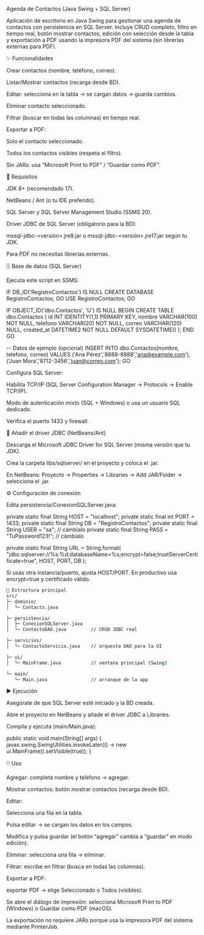 Agenda de Contactos (Java Swing + SQL Server)

Aplicación de escritorio en Java Swing para gestionar una agenda de contactos con persistencia en SQL Server.
Incluye CRUD completo, filtro en tiempo real, botón mostrar contactos, edición con selección desde la tabla y exportación a PDF usando la impresora PDF del sistema (sin librerías externas para PDF).

✨ Funcionalidades

Crear contactos (nombre, teléfono, correo).

Listar/Mostrar contactos (recarga desde BD).

Editar: selecciona en la tabla → se cargan datos → guarda cambios.

Eliminar contacto seleccionado.

Filtrar (buscar en todas las columnas) en tiempo real.

Exportar a PDF:

Solo el contacto seleccionado.

Todos los contactos visibles (respeta el filtro).

Sin JARs: usa “Microsoft Print to PDF” / “Guardar como PDF”.

🧱 Requisitos

JDK 8+ (recomendado 17).

NetBeans / Ant (o tu IDE preferido).

SQL Server y SQL Server Management Studio (SSMS 20).

Driver JDBC de SQL Server (obligatorio para la BD):

mssql-jdbc-<versión>.jre8.jar o mssql-jdbc-<versión>.jre17.jar según tu JDK.

Para PDF no necesitas librerías externas.

🗄️ Base de datos (SQL Server)

Ejecuta este script en SSMS:

IF DB_ID('RegistroContactos') IS NULL
    CREATE DATABASE RegistroContactos;
GO
USE RegistroContactos;
GO

IF OBJECT_ID('dbo.Contactos', 'U') IS NULL
BEGIN
    CREATE TABLE dbo.Contactos (
        id          INT IDENTITY(1,1) PRIMARY KEY,
        nombre      VARCHAR(100) NOT NULL,
        telefono    VARCHAR(20)  NOT NULL,
        correo      VARCHAR(120) NULL,
        created_at  DATETIME2    NOT NULL DEFAULT SYSDATETIME()
    );
END
GO

-- Datos de ejemplo (opcional)
INSERT INTO dbo.Contactos(nombre, telefono, correo)
VALUES ('Ana Pérez','8888-8888','ana@example.com'),
       ('Juan Mora','8712-3456','juan@correo.com');
GO


Configura SQL Server:

Habilita TCP/IP (SQL Server Configuration Manager → Protocols → Enable TCP/IP).

Modo de autenticación mixto (SQL + Windows) o usa un usuario SQL dedicado.

Verifica el puerto 1433 y firewall.

🔌 Añadir el driver JDBC (NetBeans/Ant)

Descarga el Microsoft JDBC Driver for SQL Server (misma versión que tu JDK).

Crea la carpeta libs/sqlserver/ en el proyecto y coloca el .jar.

En NetBeans: Proyecto → Properties → Libraries → Add JAR/Folder → selecciona el .jar.

⚙️ Configuración de conexión

Edita persistencia/ConexionSQLServer.java:

private static final String HOST = "localhost";
private static final int    PORT = 1433;
private static final String DB   = "RegistroContactos";
private static final String USER = "sa";              // cámbialo
private static final String PASS = "TuPassword123!";  // cámbialo

private static final String URL = String.format(
  "jdbc:sqlserver://%s:%d;databaseName=%s;encrypt=false;trustServerCertificate=true",
  HOST, PORT, DB
);


Si usas otra instancia/puerto, ajusta HOST/PORT. En productivo usa encrypt=true y certificado válido.
```bash
🧩 Estructura principal
src/
├─ dominio/
│  └─ Contacto.java

├─ persistencia/
│  ├─ ConexionSQLServer.java
│  └─ ContactoDAO.java         // CRUD JDBC real

├─ servicios/
│  └─ ContactoServicio.java    // orquesta DAO para la UI

├─ ui/
│  └─ MainFrame.java           // ventana principal (Swing)

└─ main/
   └─ Main.java                // arranque de la app
```
▶️ Ejecución

Asegúrate de que SQL Server esté iniciado y la BD creada.

Abre el proyecto en NetBeans y añade el driver JDBC a Libraries.

Compila y ejecuta (main/Main.java):

public static void main(String[] args) {
    javax.swing.SwingUtilities.invokeLater(() -> new ui.MainFrame().setVisible(true));
}

🖱️ Uso

Agregar: completa nombre y teléfono → agregar.

Mostrar contactos: botón mostrar contactos (recarga desde BD).

Editar:

Selecciona una fila en la tabla.

Pulsa editar → se cargan los datos en los campos.

Modifica y pulsa guardar (el botón “agregar” cambia a “guardar” en modo edición).

Eliminar: selecciona una fila → eliminar.

Filtrar: escribe en filtrar (busca en todas las columnas).

Exportar a PDF:

exportar PDF → elige Seleccionado o Todos (visibles).

Se abre el diálogo de impresión: selecciona Microsoft Print to PDF (Windows) o Guardar como PDF (macOS).

La exportación no requiere JARs porque usa la impresora PDF del sistema mediante PrinterJob.

